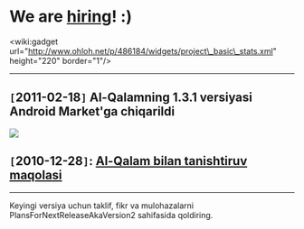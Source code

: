 # We are [hiring](http://code.google.com/p/al-qalam/wiki/Contribute)! :) #

&lt;wiki:gadget url="http://www.ohloh.net/p/486184/widgets/project\_basic\_stats.xml" height="220" border="1"/&gt;

---

## `[`2011-02-18`]` Al-Qalamning 1.3.1 versiyasi Android Market'ga chiqarildi ##
[![](http://lh6.ggpht.com/_0739b3VbkR0/TMZ1TX62X9I/AAAAAAAAAmI/u7m7Du-Kw14/QRCode_Al-Qalam.png)](https://market.android.com/details?id=com.uzislam.alqalam)

## `[`2010-12-28`]`: [Al-Qalam bilan tanishtiruv maqolasi](http://code.google.com/p/al-qalam/wiki/AlQalam) ##


---

Keyingi versiya uchun taklif, fikr va mulohazalarni PlansForNextReleaseAkaVersion2 sahifasida qoldiring.